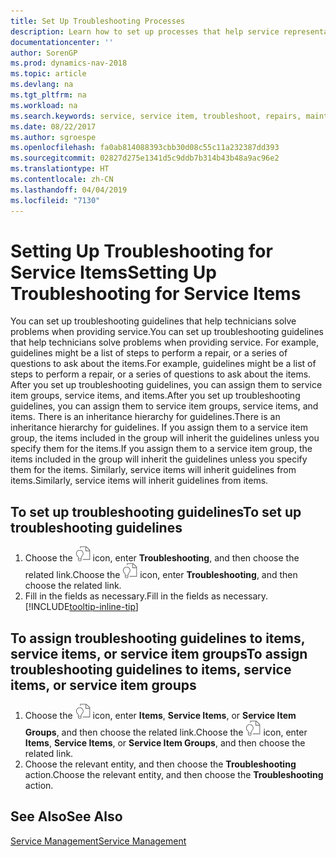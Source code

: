 ```yaml
---
title: Set Up Troubleshooting Processes
description: Learn how to set up processes that help service representatives identify and resolve issues with service items.
documentationcenter: ''
author: SorenGP
ms.prod: dynamics-nav-2018
ms.topic: article
ms.devlang: na
ms.tgt_pltfrm: na
ms.workload: na
ms.search.keywords: service, service item, troubleshoot, repairs, maintenance
ms.date: 08/22/2017
ms.author: sgroespe
ms.openlocfilehash: fa0ab814088393cbb30d08c55c11a232387dd393
ms.sourcegitcommit: 02827d275e1341d5c9ddb7b314b43b48a9ac96e2
ms.translationtype: HT
ms.contentlocale: zh-CN
ms.lasthandoff: 04/04/2019
ms.locfileid: "7130"
---
```

# <a name="setting-up-troubleshooting-for-service-items"></a><span data-ttu-id="03f77-103">Setting Up Troubleshooting for Service Items</span><span class="sxs-lookup"><span data-stu-id="03f77-103">Setting Up Troubleshooting for Service Items</span></span>
<span data-ttu-id="03f77-104">You can set up troubleshooting guidelines that help technicians solve problems when providing service.</span><span class="sxs-lookup"><span data-stu-id="03f77-104">You can set up troubleshooting guidelines that help technicians solve problems when providing service.</span></span> <span data-ttu-id="03f77-105">For example, guidelines might be a list of steps to perform a repair, or a series of questions to ask about the items.</span><span class="sxs-lookup"><span data-stu-id="03f77-105">For example, guidelines might be a list of steps to perform a repair, or a series of questions to ask about the items.</span></span> <span data-ttu-id="03f77-106">After you set up troubleshooting guidelines, you can assign them to service item groups, service items, and items.</span><span class="sxs-lookup"><span data-stu-id="03f77-106">After you set up troubleshooting guidelines, you can assign them to service item groups, service items, and items.</span></span> <span data-ttu-id="03f77-107">There is an inheritance hierarchy for guidelines.</span><span class="sxs-lookup"><span data-stu-id="03f77-107">There is an inheritance hierarchy for guidelines.</span></span> <span data-ttu-id="03f77-108">If you assign them to a service item group, the items included in the group will inherit the guidelines unless you specify them for the items.</span><span class="sxs-lookup"><span data-stu-id="03f77-108">If you assign them to a service item group, the items included in the group will inherit the guidelines unless you specify them for the items.</span></span> <span data-ttu-id="03f77-109">Similarly, service items will inherit guidelines from items.</span><span class="sxs-lookup"><span data-stu-id="03f77-109">Similarly, service items will inherit guidelines from items.</span></span>  

## <a name="to-set-up-troubleshooting-guidelines"></a><span data-ttu-id="03f77-110">To set up troubleshooting guidelines</span><span class="sxs-lookup"><span data-stu-id="03f77-110">To set up troubleshooting guidelines</span></span>
1. <span data-ttu-id="03f77-111">Choose the ![Search for Page or Report](media/ui-search/search_small.png "Search for Page or Report icon") icon, enter **Troubleshooting**, and then choose the related link.</span><span class="sxs-lookup"><span data-stu-id="03f77-111">Choose the ![Search for Page or Report](media/ui-search/search_small.png "Search for Page or Report icon") icon, enter **Troubleshooting**, and then choose the related link.</span></span>  
2. <span data-ttu-id="03f77-112">Fill in the fields as necessary.</span><span class="sxs-lookup"><span data-stu-id="03f77-112">Fill in the fields as necessary.</span></span> [!INCLUDE[tooltip-inline-tip](includes/tooltip-inline-tip_md.md)]  

## <a name="to-assign-troubleshooting-guidelines-to-items-service-items-or-service-item-groups"></a><span data-ttu-id="03f77-113">To assign troubleshooting guidelines to items, service items, or service item groups</span><span class="sxs-lookup"><span data-stu-id="03f77-113">To assign troubleshooting guidelines to items, service items, or service item groups</span></span>
1. <span data-ttu-id="03f77-114">Choose the ![Search for Page or Report](media/ui-search/search_small.png "Search for Page or Report icon") icon, enter **Items**, **Service Items**, or **Service Item Groups**, and then choose the related link.</span><span class="sxs-lookup"><span data-stu-id="03f77-114">Choose the ![Search for Page or Report](media/ui-search/search_small.png "Search for Page or Report icon") icon, enter **Items**, **Service Items**, or **Service Item Groups**, and then choose the related link.</span></span>  
2. <span data-ttu-id="03f77-115">Choose the relevant entity, and then choose the **Troubleshooting** action.</span><span class="sxs-lookup"><span data-stu-id="03f77-115">Choose the relevant entity, and then choose the **Troubleshooting** action.</span></span>  

## <a name="see-also"></a><span data-ttu-id="03f77-116">See Also</span><span class="sxs-lookup"><span data-stu-id="03f77-116">See Also</span></span>
[<span data-ttu-id="03f77-117">Service Management</span><span class="sxs-lookup"><span data-stu-id="03f77-117">Service Management</span></span>](service-service.md)